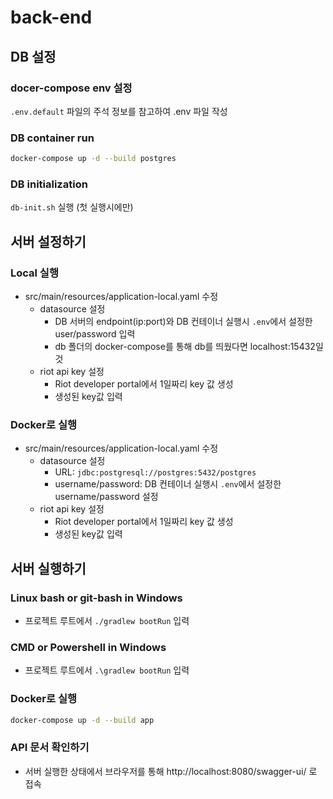 # back-end

## DB 설정
### docer-compose env 설정
`.env.default` 파일의 주석 정보를 참고하여 .env 파일 작성
### DB container run
```bash
docker-compose up -d --build postgres
```
### DB initialization
`db-init.sh` 실행 (첫 실행시에만)


## 서버 설정하기
### Local 실행
- src/main/resources/application-local.yaml 수정
  - datasource 설정
    - DB 서버의 endpoint(ip:port)와 DB 컨테이너 실행시 `.env`에서 설정한 user/password 입력
    - db 폴더의 docker-compose를 통해 db를 띄웠다면 localhost:15432일 것
  - riot api key 설정
    - Riot developer portal에서 1일짜리 key 값 생성
    - 생성된 key값 입력
### Docker로 실행
- src/main/resources/application-local.yaml 수정
  - datasource 설정
    - URL: `jdbc:postgresql://postgres:5432/postgres`
    - username/password: DB 컨테이너 실행시 `.env`에서 설정한 username/password 설정
  - riot api key 설정
    - Riot developer portal에서 1일짜리 key 값 생성
    - 생성된 key값 입력
    
## 서버 실행하기
### Linux bash or git-bash in Windows

* 프로젝트 루트에서 `./gradlew bootRun` 입력

### CMD or Powershell in Windows


* 프로젝트 루트에서 `.\gradlew bootRun` 입력

### Docker로 실행
```bash
docker-compose up -d --build app
```


### API 문서 확인하기

* 서버 실행한 상태에서 브라우저를 통해 http://localhost:8080/swagger-ui/ 로 접속
